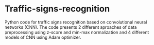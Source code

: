 # Traffic-signs-recognition

Python code for traffic signs recognition based on convolutional neural networks (CNN). The code presents 2 different aproaches of data preprocessing using z-score and min-max normalization and 4 different models of CNN using Adam optimizer.
